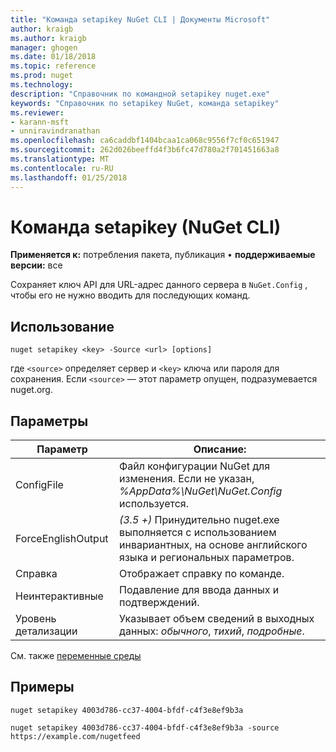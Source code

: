 ```yaml
---
title: "Команда setapikey NuGet CLI | Документы Microsoft"
author: kraigb
ms.author: kraigb
manager: ghogen
ms.date: 01/18/2018
ms.topic: reference
ms.prod: nuget
ms.technology: 
description: "Справочник по командной setapikey nuget.exe"
keywords: "Справочник по setapikey NuGet, команда setapikey"
ms.reviewer:
- karann-msft
- unniravindranathan
ms.openlocfilehash: ca6caddbf1404bcaa1ca068c9556f7cf0c651947
ms.sourcegitcommit: 262d026beeffd4f3b6fc47d780a2f701451663a8
ms.translationtype: MT
ms.contentlocale: ru-RU
ms.lasthandoff: 01/25/2018
---
```

# <a name="setapikey-command-nuget-cli"></a>Команда setapikey (NuGet CLI)

**Применяется к:** потребления пакета, публикация &bullet; **поддерживаемые версии:** все

Сохраняет ключ API для URL-адрес данного сервера в `NuGet.Config` , чтобы его не нужно вводить для последующих команд.

## <a name="usage"></a>Использование

```cli
nuget setapikey <key> -Source <url> [options]
```

где `<source>` определяет сервер и `<key>` ключа или пароля для сохранения. Если `<source>` — этот параметр опущен, подразумевается nuget.org.

## <a name="options"></a>Параметры

| Параметр | Описание: |
| --- | --- |
| ConfigFile | Файл конфигурации NuGet для изменения. Если не указан, *%AppData%\NuGet\NuGet.Config* используется. |
| ForceEnglishOutput | *(3.5 +)*  Принудительно nuget.exe выполняется с использованием инвариантных, на основе английского языка и региональных параметров. |
| Справка | Отображает справку по команде. |
| Неинтерактивные | Подавление для ввода данных и подтверждений. |
| Уровень детализации | Указывает объем сведений в выходных данных: *обычного*, *тихий*, *подробные*. |

См. также [переменные среды](cli-ref-environment-variables.md)

## <a name="examples"></a>Примеры

```cli
nuget setapikey 4003d786-cc37-4004-bfdf-c4f3e8ef9b3a

nuget setapikey 4003d786-cc37-4004-bfdf-c4f3e8ef9b3a -source https://example.com/nugetfeed
```
